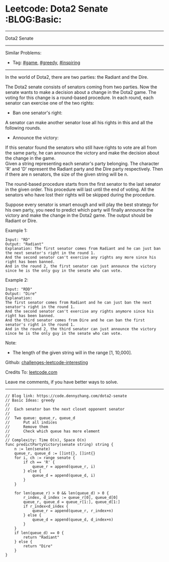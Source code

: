 # Leetcode: Dota2 Senate     :BLOG:Basic:


---

Dota2 Senate  

---

Similar Problems:  
-   Tag: [#game](https://code.dennyzhang.com/tag/game), [#greedy](https://code.dennyzhang.com/tag/greedy), [#inspiring](https://code.dennyzhang.com/tag/inspiring)

---

In the world of Dota2, there are two parties: the Radiant and the Dire.  

The Dota2 senate consists of senators coming from two parties. Now the senate wants to make a decision about a change in the Dota2 game. The voting for this change is a round-based procedure. In each round, each senator can exercise one of the two rights:  

-   Ban one senator's right:

A senator can make another senator lose all his rights in this and all the following rounds.  

-   Announce the victory:

If this senator found the senators who still have rights to vote are all from the same party, he can announce the victory and make the decision about the change in the game.  
Given a string representing each senator's party belonging. The character 'R' and 'D' represent the Radiant party and the Dire party respectively. Then if there are n senators, the size of the given string will be n.  

The round-based procedure starts from the first senator to the last senator in the given order. This procedure will last until the end of voting. All the senators who have lost their rights will be skipped during the procedure.  

Suppose every senator is smart enough and will play the best strategy for his own party, you need to predict which party will finally announce the victory and make the change in the Dota2 game. The output should be Radiant or Dire.  

Example 1:  

    Input: "RD"
    Output: "Radiant"
    Explanation: The first senator comes from Radiant and he can just ban the next senator's right in the round 1.
    And the second senator can't exercise any rights any more since his right has been banned.
    And in the round 2, the first senator can just announce the victory since he is the only guy in the senate who can vote.

Example 2:  

    Input: "RDD"
    Output: "Dire"
    Explanation:
    The first senator comes from Radiant and he can just ban the next senator's right in the round 1.
    And the second senator can't exercise any rights anymore since his right has been banned.
    And the third senator comes from Dire and he can ban the first senator's right in the round 1.
    And in the round 2, the third senator can just announce the victory since he is the only guy in the senate who can vote.

Note:  
-   The length of the given string will in the range [1, 10,000].

Github: [challenges-leetcode-interesting](https://github.com/DennyZhang/challenges-leetcode-interesting/tree/master/dota2-senate)  

Credits To: [leetcode.com](https://leetcode.com/problems/dota2-senate/description/)  

Leave me comments, if you have better ways to solve.  

---

    // Blog link: https://code.dennyzhang.com/dota2-senate
    // Basic Ideas: greedy
    //
    //  Each senator ban the next closet opponent senator
    //
    //  Two queue: queue_r, queue_d
    //      Put all indices
    //      Remove them
    //      Check which queue has more element
    //
    // Complexity: Time O(n), Space O(n)
    func predictPartyVictory(senate string) string {
        n := len(senate)
        queue_r, queue_d := []int{}, []int{}
        for i, ch := range senate {
            if ch == 'R' { 
                queue_r = append(queue_r, i) 
            } else {
                queue_d = append(queue_d, i) 
            }
        }
    
        for len(queue_r) > 0 && len(queue_d) > 0 {
            r_index, d_index := queue_r[0], queue_d[0]
            queue_r, queue_d = queue_r[1:], queue_d[1:]
            if r_index<d_index {
                queue_r = append(queue_r, r_index+n)
            } else {
                queue_d = append(queue_d, d_index+n)
            }
        }
        if len(queue_d) == 0 {
            return "Radiant"
        } else {
            return "Dire"
        }
    }
